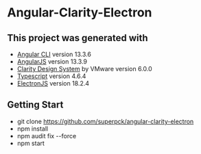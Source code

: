 # Angular-Clarity-Electron

## This project was generated with
- [Angular CLI](https://github.com/angular/angular-cli) version 13.3.6
- [AngularJS](https://angular.io/) version 13.3.9
- [Clarity Design System](https://vmware.github.io/clarity)  by VMware version 6.0.0
- [Typescript](https://www.typescriptlang.org/) version 4.6.4
- [ElectronJS](https://github.com/electron/electron) version 18.2.4

## Getting Start
* git clone https://github.com/superpck/angular-clarity-electron
* npm install
* npm audit fix --force
* npm start
